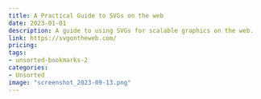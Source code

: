 ```yaml
---
title: A Practical Guide to SVGs on the web
date: 2023-01-01
description: A guide to using SVGs for scalable graphics on the web.
link: https://svgontheweb.com/
pricing: 
tags: 
- unsorted-bookmarks-2 
categories: 
- Unsorted 
image: "screenshot_2023-09-13.png"
---
```

